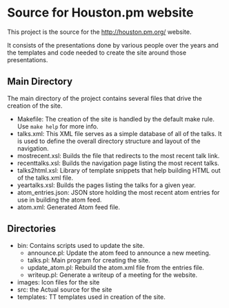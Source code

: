 # Source for Houston.pm website

This project is the source for the http://houston.pm.org/ website.

It consists of the presentations done by various people over the years and
the templates and code needed to create the site around those presentations.

## Main Directory

The main directory of the project contains several files that drive the creation
of the site.

* Makefile: The creation of the site is handled by the default make rule. Use
`make help` for more info.
* talks.xml: This XML file serves as a simple database of all of the talks. It
is used to define the overall directory structure and layout of the navigation.
* mostrecent.xsl: Builds the file that redirects to the most recent talk link.
* recenttalks.xsl: Builds the navigation page listing the most recent talks.
* talks2html.xsl: Library of template snippets that help building HTML out of the
talks.xml file.
* yeartalks.xsl: Builds the pages listing the talks for a given year.
* atom\_entries.json: JSON store holding the most recent atom entries for use in
building the atom feed.
* atom.xml: Generated Atom feed file.

## Directories

* bin: Contains scripts used to update the site.
    * announce.pl: Update the atom feed to announce a new meeting.
    * talks.pl: Main program for creating the site.
    * update\_atom.pl: Rebuild the atom.xml file from the entries file.
    * writeup.pl: Generate a writeup of a meeting for the website.
* images: Icon files for the site
* src: the Actual source for the site
* templates: TT templates used in creation of the site.
